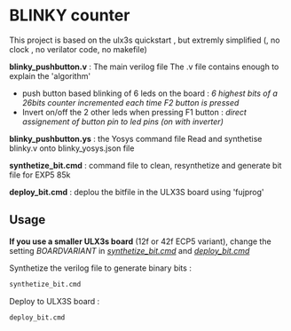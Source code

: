 # BLINKY counter

This project is based on the ulx3s quickstart , but extremly simplified (, no clock , no verilator code, no makefile)

__blinky_pushbutton.v__ : The main verilog file 
The .v file contains enough to explain the 'algorithm'

* push button based blinking of 6 leds on the board : _6 highest bits of a 26bits counter incremented each time F2 button is pressed_
* Invert on/off the 2 other leds when pressing F1 button : _direct assignement of button pin to led pins (on with inverter)_

__blinky_pushbutton.ys__ : the Yosys command file
Read and synthetise blinky.v onto blinky_yosys.json file

__synthetize_bit.cmd__ : command file to clean, resynthetize and generate bit file for EXP5 85k

__deploy_bit.cmd__ : deplou the bitfile in the ULX3S board using 'fujprog'

## Usage

__If you use a smaller ULX3s board__ (12f or 42f ECP5 variant), change the setting _BOARDVARIANT_ in _[synthetize_bit.cmd](synthetize_bit.cmd)_ and _[deploy_bit.cmd](deploy_bit.cmd)_

Synthetize the verilog file to generate binary bits :
```cmd
synthetize_bit.cmd
```


Deploy to ULX3S board :
```cmd
deploy_bit.cmd
```
